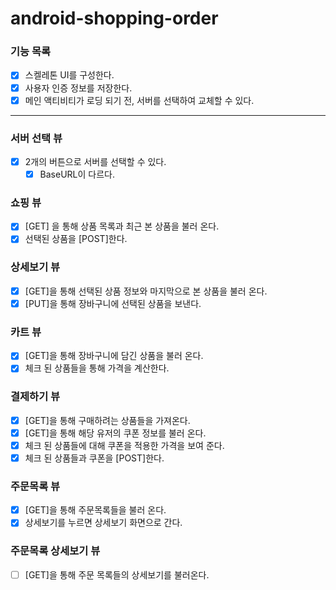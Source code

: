 # android-shopping-order

### 기능 목록

- [x] 스켈레톤 UI를 구성한다.
- [x] 사용자 인증 정보를 저장한다.
- [x] 메인 액티비티가 로딩 되기 전, 서버를 선택하여 교체할 수 있다.

---

### 서버 선택 뷰

- [x] 2개의 버튼으로 서버를 선택할 수 있다.
    - [x] BaseURL이 다르다.

### 쇼핑 뷰

- [x] [GET] 을 통해 상품 목록과 최근 본 상품을 불러 온다.
- [x] 선택된 상품을 [POST]한다.

### 상세보기 뷰

- [x] [GET]을 통해 선택된 상품 정보와 마지막으로 본 상품을 불러 온다.
- [x] [PUT]을 통해 장바구니에 선택된 상품을 보낸다.

### 카트 뷰

- [x] [GET]을 통해 장바구니에 담긴 상품을 불러 온다.
- [x] 체크 된 상품들을 통해 가격을 계산한다.

### 결제하기 뷰
- [X] [GET]을 통해 구매하려는 상품들을 가져온다.
- [X] [GET]을 통해 해당 유저의 쿠폰 정보를 불러 온다.
- [X] 체크 된 상품들에 대해 쿠폰을 적용한 가격을 보여 준다.
- [x] 체크 된 상품들과 쿠폰을 [POST]한다.

### 주문목록 뷰

- [X] [GET]을 통해 주문목록들을 불러 온다.
- [X] 상세보기를 누르면 상세보기 화면으로 간다.

### 주문목록 상세보기 뷰
- [ ] [GET]을 통해 주문 목록들의 상세보기를 불러온다.
